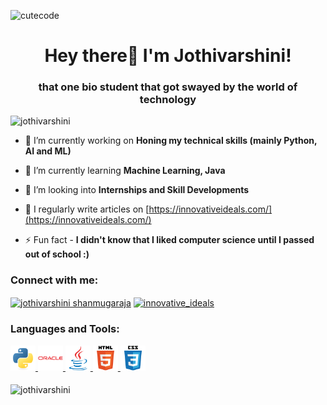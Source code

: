 ![cutecode](https://user-images.githubusercontent.com/73244900/136430194-a6edfbc9-d947-4f91-9947-c82265ce70bf.gif)


<h1 align="center">Hey there👋 I'm Jothivarshini!</h1>
<h3 align="center">that one bio student that got swayed by the world of technology</h3>

<p align="left"> <img src="https://komarev.com/ghpvc/?username=jothivarshini&label=Profile%20views&color=0e75b6&style=flat" alt="jothivarshini" /> </p>

- 🔭 I’m currently working on **Honing my technical skills (mainly Python, AI and ML)**

- 🌱 I’m currently learning **Machine Learning, Java**

- 👯 I’m looking into **Internships and Skill Developments**

- 📝 I regularly write articles on [https://innovativeideals.com/](https://innovativeideals.com/)

- ⚡ Fun fact - **I didn't know that I liked computer science until I passed out of school :)**

<h3 align="left">Connect with me:</h3>
<p align="left">
<a href="https://www.linkedin.com/in/jothivarshini-shanmugaraja/" target="blank"><img align="center" src="https://raw.githubusercontent.com/rahuldkjain/github-profile-readme-generator/master/src/images/icons/Social/linked-in-alt.svg" alt="jothivarshini shanmugaraja" height="30" width="40" /></a>
<a href="https://instagram.com/innovative_ideals" target="blank"><img align="center" src="https://raw.githubusercontent.com/rahuldkjain/github-profile-readme-generator/master/src/images/icons/Social/instagram.svg" alt="innovative_ideals" height="30" width="40" /></a>
</p>

<h3 align="left">Languages and Tools:</h3>
<p align="left"> <a href="https://www.python.org" target="_blank"> <img src="https://raw.githubusercontent.com/devicons/devicon/master/icons/python/python-original.svg" alt="python" width="40" height="40"/> </a><a href="https://www.oracle.com/" target="_blank"> <img src="https://raw.githubusercontent.com/devicons/devicon/master/icons/oracle/oracle-original.svg" alt="oracle" width="40" height="40"/> </a> <a href="https://www.java.com" target="_blank"> <img src="https://raw.githubusercontent.com/devicons/devicon/master/icons/java/java-original.svg" alt="java" width="40" height="40"/> </a> <a href="https://www.w3.org/html/" target="_blank"> <img src="https://raw.githubusercontent.com/devicons/devicon/master/icons/html5/html5-original-wordmark.svg" alt="html5" width="40" height="40"/> </a> <a href="https://www.w3schools.com/css/" target="_blank"> <img src="https://raw.githubusercontent.com/devicons/devicon/master/icons/css3/css3-original-wordmark.svg" alt="css3" width="40" height="40"/> </a> </p>


<p><img align="middle" src="https://github-readme-stats.vercel.app/api/top-langs?username=jothivarshini&show_icons=true&locale=en&layout=compact" alt="jothivarshini" /></p>

